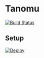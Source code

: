 # Tanomu

[![Build Status](https://travis-ci.org/ppworks/tanomu.svg?branch=master)](https://travis-ci.org/ppworks/tanomu)

## Setup

[![Deploy](https://www.herokucdn.com/deploy/button.png)](https://heroku.com/deploy)
